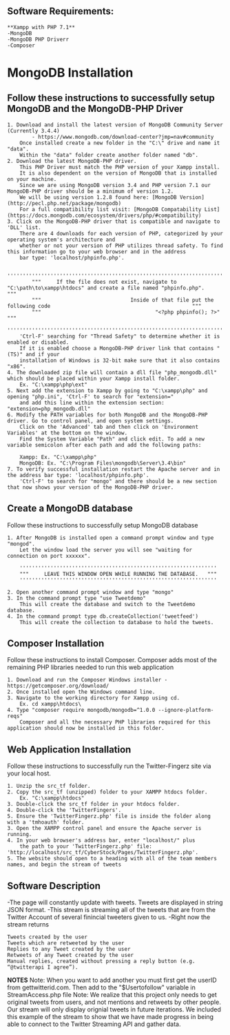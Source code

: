 ﻿## Software Requirements:
	**Xampp with PHP 7.1**
	-MongoDB
	-MongoDB PHP Driverr
	-Composer


# MongoDB Installation
## Follow these instructions to successfully setup MongoDB and the MongoDB-PHP Driver

	1. Download and install the latest version of MongoDB Community Server (Currently 3.4.4)
			- https://www.mongodb.com/download-center?jmp=nav#community
		Once installed create a new folder in the "C:\" drive and name it "data".
		Within the "data" folder create another folder named "db".
	2. Download the latest MongoDB-PHP driver.
		This PHP Driver must match the PHP version of your Xampp install.
		It is also dependent on the version of MongoDB that is installed on your machine.
		Since we are using MongoDB version 3.4 and PHP version 7.1 our MongoDB-PHP driver should be a minimum of version 1.2.
		We will be using version 1.2.8 found here: [MongoDB Version](http://pecl.php.net/package/mongodb)
		For a full compatibility list visit: [MongoDB Compatability List](https://docs.mongodb.com/ecosystem/drivers/php/#compatibility)
	3. Click on the MongoDB-PHP driver that is compatible and navigate to 'DLL' list.
		There are 4 downloads for each version of PHP, categorized by your operating system's architecture and
		whether or not your version of PHP utilizes thread safety. To find this information go to your web browser and in the address
		bar type: 'localhost/phpinfo.php'.

			'''''''''''''''''''''''''''''''''''''''''''''''''''''''''''''''''''''''''''''''''''''''''''''''''''''''''''''''''''''''''''
			"""		If the file does not exist, navigate to "C:\path\to\xampp\htdocs" and create a file named "phpinfo.php". 		"""
			"""								Inside of that file put the following code 										 		"""
			"""										"<?php phpinfo(); ?>"													 		"""
			'''''''''''''''''''''''''''''''''''''''''''''''''''''''''''''''''''''''''''''''''''''''''''''''''''''''''''''''''''''''''''
		'Ctrl-F' searching for "Thread Safety" to determine whether it is enabled or disabled.
		If it is enabled choose a MongoDB-PHP driver link that contains "(TS)" and if your
		installation of Windows is 32-bit make sure that it also contains "x86".
	4. The downloaded zip file will contain a dll file "php_mongodb.dll" which should be placed within your Xampp install folder.
		Ex. "C:\xampp\php\ext"
	5. Next add the extension to Xampp by going to "C:\xampp\php" and opening "php.ini", 'Ctrl-F' to search for "extension="
		and add this line within the extension section:	"extension=php_mongodb.dll"
	6. Modify the PATH variables for both MongoDB and the MongoDB-PHP driver. Go to control panel, and open system settings.
		Click on the 'Advanced' tab and then click on 'Environment Variables' at the bottom on the window.
		Find the System Variable "Path" and click edit. To add a new variable semicolon after each path and add the following paths:

		Xampp: Ex. "C:\xampp\php"
		MongoDB: Ex. "C:\Program Files\mongodb\Server\3.4\bin"
	7. To verify successful installation restart the Apache server and in the address bar type: 'localhost/phpinfo.php'.
		'Ctrl-F' to search for "mongo" and there should be a new section that now shows your version of the MongoDB-PHP driver.


## Create a MongoDB database
Follow these instructions to successfully setup MongoDB database

	1. After MongoDB is installed open a command prompt window and type "mongod".
		Let the window load the server you will see "waiting for connection on port xxxxxx".

		''''''''''''''''''''''''''''''''''''''''''''''''''''''''''''''''
		"""  	LEAVE THIS WINDOW OPEN WHILE RUNNING THE DATABASE.   """
		''''''''''''''''''''''''''''''''''''''''''''''''''''''''''''''''

	2. Open another command prompt window and type "mongo"
	3. In the command prompt type "use Tweetdemo"
		This will create the database and switch to the Tweetdemo database.
	4. In the command prompt type db.createCollection('tweetfeed')
		This will create the collection to database to hold the tweets.


## Composer Installation
Follow these instructions to install Composer. Composer adds most of the remaining PHP libraries needed to run this web application

	1. Download and run the Composer Windows installer - https://getcomposer.org/download/
	2. Once installed open the Windows command line.
	3. Navigate to the working directory for Xampp using cd.
		Ex. cd xampp\htdocs\
	4. Type "composer require mongodb/mongodb=^1.0.0 --ignore-platform-reqs"
		Composer and all the necessary PHP libraries required for this application should now be installed in this folder.


## Web Application Installation
Follow these instructions to successfully run the Twitter-Fingerz site via your local host.

	1. Unzip the src_tf folder.
	2. Copy the src_tf (unzipped) folder to your XAMPP htdocs folder.
		Ex. "C:\xampp\htdocs"
	3. Double-click the src_tf folder in your htdocs folder.
	4. Double-click the 'TwitterFingers'.
	5. Ensure the 'TwitterFingerz.php' file is inside the folder along with a 'tmhoauth' folder.
	3. Open the XAMPP control panel and ensure the Apache server is running.
	4. In your web browser's address bar, enter "localhost/" plus
		the path to your 'TwitterFingerz.php' file: 'http://localhost/src_tf/CyberStock/Pages/TwitterFingerz.php'.
	5. The website should open to a heading with all of the team members names, and begin the stream of tweets


## Software Description
-The page will constantly update with tweets. Tweets are displayed in string JSON format.
-This stream is streaming all of the tweets that are from the Twitter Account of several finincial tweeters given to us.
-Right now the stream returns

	Tweets created by the user
	Tweets which are retweeted by the user
	Replies to any Tweet created by the user
	Retweets of any Tweet created by the user
	Manual replies, created without pressing a reply button (e.g. “@twitterapi I agree”).

****NOTES****
Note: When you want to add another you must first get the userID from gettwitterid.com. Then add to the "$Usertofollow" variable in StreamAccess.php file
Note: We realize that this project only needs to get original tweets from users, and not mentions and retweets by other people.
		Our stream will only display orignial tweets in future iterations.
		We included this example of the stream to show that we have made progress in being able to connect to the Twitter Streaming API and gather data.
